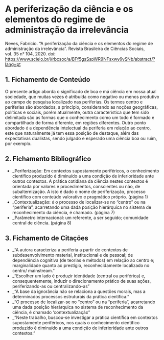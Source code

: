 # A periferização da ciência e os elementos do regime de administração da irrelevância

Neves, Fabrício. “A periferização da ciência e os elementos do regime de administração da irrelevância”. Revista Brasileira de Ciências Sociais, vol. 35 n° 104, 2020. doi: https://www.scielo.br/j/rbcsoc/a/BFf5gsSspWR9NFsxwy6vSNb/abstract/?lang=pt

## 1. Fichamento de Conteúdo

O presente artigo aborda o significado de boa e má ciência em nossa atual sociedade, que muitas vezes é atribuída como negativo ou menos produtivo ao campo de pesquisa localizado nas periferias. Os termos centro e periferias são abordados, a princípio, considerando as noções geográficas, políticas e sociais, porém atualmente, outra característica que tem sido delimitada são as formas que o conhecimento como um todo é formado e compartilhado de forma diferente, em regiões diferentes. Outro ponto abordado é a dependência intelectual da periferia em relação ao centro, este que naturalmente já tem essa posição de destaque, além das expectativas dualistas, sendo julgado e esperado uma ciência boa ou ruim, por exemplo.

## 2. Fichamento Bibliográfico
* _Periferização: Em contextos supostamente periféricos, o conhecimento científico produzido é diminuído a uma condição de inferioridade ante outros contextos. A prática cotidiana da ciência nestes contextos é orientada por valores e procedimentos, conscientes ou não, de subalternização. A isto é dado o nome de periferização, processo científico com conteúdo valorativo e pragmático próprio. (página 1)
* _Contextualização: é o processo de localizar-se no “centro” ou na “periferia”, acarretando uma dada posição hierárquica no sistema de reconhecimento da ciência, é chamado. (página 7)
* _Parâmetro internacional: um referente, a ser seguido; comunidade central de ciência. (página 8)

## 3. Fichamento de Citações
* _“A autora caracteriza a periferia a partir de contextos de subdesenvolvimento material, institucional e de pessoal; de dependência cognitiva (de teorias e métodos) em relação ao centro e; marginalidade quanto ao prestígio, reconhecidamente localizado no centro/ mainstream.”
* _“Escolher um lado é produzir identidade (central ou periférica) e, consequentemente, induzir o direcionamento prático de suas ações, periferizando-as ou centralizando-as”
* _“A base da ignorância não se relaciona a questões morais, mas a determinados processos estruturais da prática científica.”
* _“O processo de localizar-se no “centro” ou na “periferia”, acarretando uma dada posição hierárquica no sistema de reconhecimento da ciência, é chamado ‘contextualização”
* _“Neste trabalho, buscou-se investigar a prática científica em contextos supostamente periféricos, nos quais o conhecimento científico produzido é diminuído a uma condição de inferioridade ante outros contextos.”
